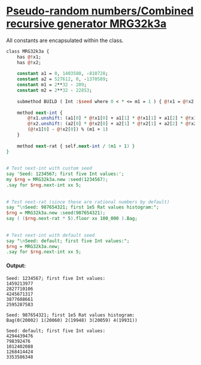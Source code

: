 [1]: https://rosettacode.org/wiki/Pseudo-random_numbers/Combined_recursive_generator_MRG32k3a

# [Pseudo-random numbers/Combined recursive generator MRG32k3a][1]

All constants are encapsulated within the class.

```perl
class MRG32k3a {
    has @!x1;
    has @!x2;
 
    constant a1 = 0, 1403580, -810728;
    constant a2 = 527612, 0, -1370589;
    constant m1 = 2**32 - 209;
    constant m2 = 2**32 - 22853;
 
    submethod BUILD ( Int :$seed where 0 < * <= m1 = 1 ) { @!x1 = @!x2 = $seed, 0, 0 }
 
    method next-int {
        @!x1.unshift: (a1[0] * @!x1[0] + a1[1] * @!x1[1] + a1[2] * @!x1[2]) % m1; @!x1.pop;
        @!x2.unshift: (a2[0] * @!x2[0] + a2[1] * @!x2[1] + a2[2] * @!x2[2]) % m2; @!x2.pop;
        (@!x1[0] - @!x2[0]) % (m1 + 1)
    }
 
    method next-rat { self.next-int / (m1 + 1) }
}
 
 
# Test next-int with custom seed
say 'Seed: 1234567; first five Int values:';
my $rng = MRG32k3a.new :seed(1234567);
.say for $rng.next-int xx 5;
 
 
# Test next-rat (since these are rational numbers by default)
say "\nSeed: 987654321; first 1e5 Rat values histogram:";
$rng = MRG32k3a.new :seed(987654321);
say ( ($rng.next-rat * 5).floor xx 100_000 ).Bag;
 
 
# Test next-int with default seed
say "\nSeed: default; first five Int values:";
$rng = MRG32k3a.new;
.say for $rng.next-int xx 5;
```

#### Output:
```
Seed: 1234567; first five Int values:
1459213977
2827710106
4245671317
3877608661
2595287583

Seed: 987654321; first 1e5 Rat values histogram:
Bag(0(20002) 1(20060) 2(19948) 3(20059) 4(19931))

Seed: default; first five Int values:
4294439476
798392476
1012402088
1268414424
3353586348
```
